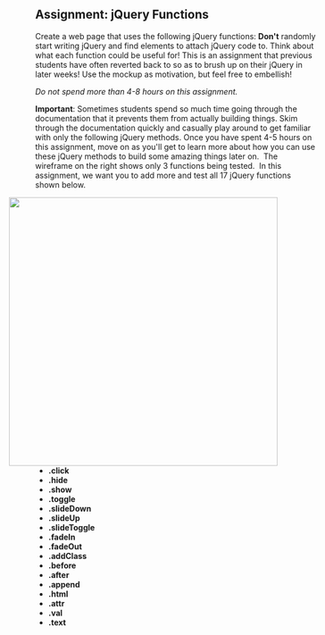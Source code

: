 <div class="module_description active_lesson_with_video ">
									
            
            
 <h2>Assignment: jQuery Functions</h2><p>Create a web page that uses the following jQuery functions: <strong>Don't</strong> randomly start writing jQuery and find elements to attach jQuery code to. Think about what each function could be useful for! This is an assignment that previous students have often reverted back to so as to brush up on their jQuery in later weeks! Use the mockup as motivation, but feel free to embellish!</p><p>
 <em>Do not spend more than 4-8 hours on this assignment.</em></p><p>
 <strong>Important</strong>: Sometimes students spend so much time going through the documentation that it prevents them from actually building things. Skim through the documentation quickly and casually play around to get familiar with only the following jQuery methods. Once you have spent 4-5 hours on this assignment, move on as you'll get to learn more about how you can use these jQuery methods to build some amazing things later on. &nbsp;The wireframe on the right shows only 3 functions being tested. &nbsp;In this assignment, we want you to add more and test all 17 jQuery functions shown below.&nbsp;</p><p>
 <img src="http://s3.amazonaws.com/General_V88/boomyeah/company_209/chapter_2194/handouts/chapter2194_1748_basic-jquery.png" style="float: right; padding-right: 70px; width: 481px;"></p><ul>
 <li><strong>.click</strong></li><li><strong>.hide</strong></li><li><strong>.show</strong></li><li><strong>.toggle</strong></li><li><strong>.slideDown</strong></li><li><strong>.slideUp</strong></li><li><strong>.slideToggle</strong></li><li><strong>.fadeIn</strong></li><li><strong>.fadeOut</strong></li><li><strong>.addClass</strong></li><li><strong>.before</strong></li><li><strong>.after</strong></li><li><strong>.append</strong></li><li><strong>.html</strong></li><li><strong>.attr</strong></li><li><strong>.val</strong></li><li><strong>.text</strong></li></ul>
        
        
        
</div>
